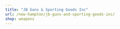 ```yaml
---
title: "JB Guns & Sporting Goods Inc"
url: /new-hampton/jb-guns-and-sporting-goods-inc/
shop: weapons
---
```

